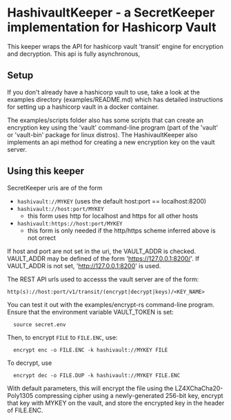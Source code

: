 # HashivaultKeeper - a SecretKeeper implementation for Hashicorp Vault

This keeper wraps the API for hashicorp vault 'transit' engine
for encryption and decryption. This api is fully asynchronous,

## Setup

If you don't already have a hashicorp vault to use,
take a look at the examples directory (examples/README.md)
which has detailed instructions for setting up 
a hashicorp vault in a docker container.

The examples/scripts folder also has some scripts that can create an
encryption key using the 'vault'
command-line program (part of the 'vault' or 'vault-bin' package for
linux distros). The HashivaultKeeper also implements an api method for
creating a new encryption key on the vault server.


## Using this keeper

 SecretKeeper uris are of the form
 - `hashivault://MYKEY`  (uses the default host:port == localhost:8200)
 - `hashivault://host:port/MYKEY`
   - this form uses http for localhost and https for all other hosts
 - `hashivault:https://host:port/MYKEY`
   - this form is only needed if the http/https scheme inferred above is not orrect

If host and port are not set in the uri, the VAULT_ADDR is checked.
VAULT_ADDR may be defined of the form 'https://127.0.0.1:8200/'.
If VAULT_ADDR is not set, 'http://127.0.0.1:8200' is used.

The REST API urls used to accesss the vault server are of the form:
```
http(s)://host:port/v1/transit/(encrypt|decrypt|keys)/<KEY_NAME>
```


You can test it out with the examples/encrypt-rs command-line 
program. Ensure that the environment variable VAULT_TOKEN is set:
```
  source secret.env
```

Then, to encrypt `FILE` to `FILE.ENC`, use:

```
  encrypt enc -o FILE.ENC -k hashivault://MYKEY FILE
```

To decrypt, use

```
  encrypt dec -o FILE.DUP -k hashivault://MYKEY FILE.ENC
```

With default parameters, this will encrypt the file using the
LZ4XChaCha20-Poly1305 compressing cipher using a newly-generated 256-bit
key, encrypt that key with MYKEY on the vault, and
store the encrypted key in the header of FILE.ENC.
